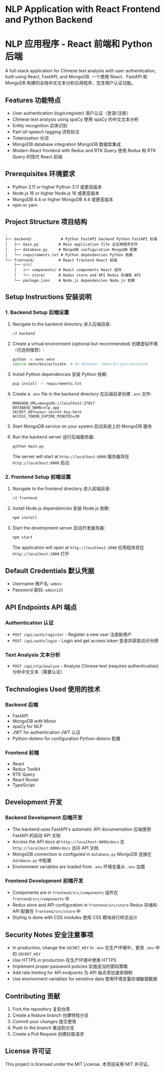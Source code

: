 # NLP Application with React Frontend and Python Backend
# NLP 应用程序 - React 前端和 Python 后端

A full-stack application for Chinese text analysis with user authentication, built using React, FastAPI, and MongoDB.
一个使用 React、FastAPI 和 MongoDB 构建的全栈中文文本分析应用程序，包含用户认证功能。

## Features 功能特点

- User authentication (login/register) 用户认证（登录/注册）
- Chinese text analysis using spaCy 使用 spaCy 的中文文本分析
- Entity recognition 实体识别
- Part-of-speech tagging 词性标注
- Tokenization 分词
- MongoDB database integration MongoDB 数据库集成
- Modern React frontend with Redux and RTK Query 使用 Redux 和 RTK Query 的现代 React 前端

## Prerequisites 环境要求

- Python 3.11 or higher Python 3.11 或更高版本
- Node.js 16 or higher Node.js 16 或更高版本
- MongoDB 4.4 or higher MongoDB 4.4 或更高版本
- npm or yarn

## Project Structure 项目结构

```
.
├── backend/             # Python FastAPI backend Python FastAPI 后端
│   ├── main.py         # Main application file 主应用程序文件
│   ├── database.py     # MongoDB configuration MongoDB 配置
│   └── requirements.txt # Python dependencies Python 依赖
└── frontend/           # React frontend React 前端
    ├── src/
    │   ├── components/ # React components React 组件
    │   └── store/      # Redux store and API Redux 存储和 API
    └── package.json    # Node.js dependencies Node.js 依赖
```

## Setup Instructions 安装说明

### 1. Backend Setup 后端设置

1. Navigate to the backend directory 进入后端目录:
   ```bash
   cd backend
   ```

2. Create a virtual environment (optional but recommended) 创建虚拟环境（可选但推荐）:
   ```bash
   python -m venv venv
   source venv/bin/activate  # On Windows: venv\Scripts\activate
   ```

3. Install Python dependencies 安装 Python 依赖:
   ```bash
   pip install -r requirements.txt
   ```

4. Create a `.env` file in the backend directory 在后端目录创建 `.env` 文件:
   ```
   MONGODB_URL=mongodb://localhost:27017
   DATABASE_NAME=nlp_app
   SECRET_KEY=your-secret-key-here
   ACCESS_TOKEN_EXPIRE_MINUTES=30
   ```

5. Start MongoDB service on your system 启动系统上的 MongoDB 服务

6. Run the backend server 运行后端服务器:
   ```bash
   python main.py
   ```
   The server will start at `http://localhost:8000` 服务器将在 `http://localhost:8000` 启动

### 2. Frontend Setup 前端设置

1. Navigate to the frontend directory 进入前端目录:
   ```bash
   cd frontend
   ```

2. Install Node.js dependencies 安装 Node.js 依赖:
   ```bash
   npm install
   ```

3. Start the development server 启动开发服务器:
   ```bash
   npm start
   ```
   The application will open at `http://localhost:3000` 应用程序将在 `http://localhost:3000` 打开

## Default Credentials 默认凭据

- Username 用户名: `admin`
- Password 密码: `admin123`

## API Endpoints API 端点

### Authentication 认证
- `POST /api/auth/register` - Register a new user 注册新用户
- `POST /api/auth/login` - Login and get access token 登录并获取访问令牌

### Text Analysis 文本分析
- `POST /api/nlp/analyze` - Analyze Chinese text (requires authentication) 分析中文文本（需要认证）

## Technologies Used 使用的技术

### Backend 后端
- FastAPI
- MongoDB with Motor
- spaCy for NLP
- JWT for authentication JWT 认证
- Python-dotenv for configuration Python-dotenv 配置

### Frontend 前端
- React
- Redux Toolkit
- RTK Query
- React Router
- TypeScript

## Development 开发

### Backend Development 后端开发
- The backend uses FastAPI's automatic API documentation 后端使用 FastAPI 的自动 API 文档
- Access the API docs at `http://localhost:8000/docs` 在 `http://localhost:8000/docs` 访问 API 文档
- MongoDB connection is configured in `database.py` MongoDB 连接在 `database.py` 中配置
- Environment variables are loaded from `.env` 环境变量从 `.env` 加载

### Frontend Development 前端开发
- Components are in `frontend/src/components` 组件在 `frontend/src/components` 中
- Redux store and API configuration in `frontend/src/store` Redux 存储和 API 配置在 `frontend/src/store` 中
- Styling is done with CSS modules 使用 CSS 模块进行样式设计

## Security Notes 安全注意事项

- In production, change the `SECRET_KEY` in `.env` 在生产环境中，更改 `.env` 中的 `SECRET_KEY`
- Use HTTPS in production 在生产环境中使用 HTTPS
- Implement proper password policies 实施适当的密码策略
- Add rate limiting for API endpoints 为 API 端点添加速率限制
- Use environment variables for sensitive data 使用环境变量存储敏感数据

## Contributing 贡献

1. Fork the repository 复刻仓库
2. Create a feature branch 创建特性分支
3. Commit your changes 提交更改
4. Push to the branch 推送到分支
5. Create a Pull Request 创建拉取请求

## License 许可证

This project is licensed under the MIT License.
本项目采用 MIT 许可证。 